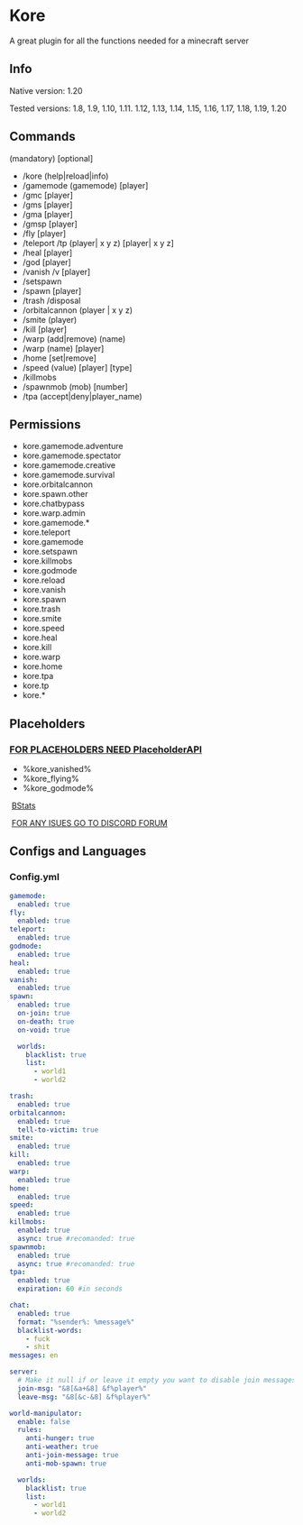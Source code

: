 # Kore

A great plugin for all the functions needed for a minecraft server

## Info

Native version: 1.20

Tested versions: 1.8, 1.9, 1.10, 1.11. 1.12, 1.13, 1.14, 1.15, 1.16, 1.17, 1.18, 1.19, 1.20

## Commands

(mandatory) [optional]

- /kore (help|reload|info)
- /gamemode (gamemode) [player]
- /gmc [player]
- /gms [player]
- /gma [player]
- /gmsp [player]
- /fly [player]
- /teleport /tp (player| x y z) [player| x y z]
- /heal [player]
- /god [player]
- /vanish /v [player]
- /setspawn
- /spawn [player]
- /trash /disposal
- /orbitalcannon (player | x y z)
- /smite (player)
- /kill [player]
- /warp (add|remove) (name)
- /warp (name) [player]
- /home [set|remove]
- /speed (value) [player] [type]
- /killmobs
- /spawnmob (mob) [number]
- /tpa (accept|deny|player_name)

## Permissions

- kore.gamemode.adventure
- kore.gamemode.spectator
- kore.gamemode.creative
- kore.gamemode.survival
- kore.orbitalcannon
- kore.spawn.other
- kore.chatbypass
- kore.warp.admin
- kore.gamemode.*
- kore.teleport
- kore.gamemode
- kore.setspawn
- kore.killmobs
- kore.godmode
- kore.reload
- kore.vanish
- kore.spawn
- kore.trash
- kore.smite
- kore.speed
- kore.heal
- kore.kill
- kore.warp
- kore.home
- kore.tpa
- kore.tp
- kore.*

## Placeholders

### [FOR PLACEHOLDERS NEED PlaceholderAPI](https://www.spigotmc.org/resources/placeholderapi.6245/)

- %kore_vanished%
- %kore_flying%
- %kore_godmode%

​
[BStats](https://bstats.org/plugin/bukkit/Kore/18653)

​
[FOR ANY ISUES GO TO DISCORD FORUM](https://discord.gg/sR5QTmHQ2U)

## Configs and Languages

### Config.yml

```yaml
gamemode:
  enabled: true
fly:
  enabled: true
teleport:
  enabled: true
godmode:
  enabled: true
heal:
  enabled: true
vanish:
  enabled: true
spawn:
  enabled: true
  on-join: true
  on-death: true
  on-void: true

  worlds:
    blacklist: true
    list:
      - world1
      - world2

trash:
  enabled: true
orbitalcannon:
  enabled: true
  tell-to-victim: true
smite:
  enabled: true
kill:
  enabled: true
warp:
  enabled: true
home:
  enabled: true
speed:
  enabled: true
killmobs:
  enabled: true
  async: true #recomanded: true
spawnmob:
  enabled: true
  async: true #recomanded: true
tpa:
  enabled: true
  expiration: 60 #in seconds

chat:
  enabled: true
  format: "%sender%: %message%"
  blacklist-words:
    - fuck
    - shit
messages: en

server:
  # Make it null if or leave it empty you want to disable join messages
  join-msg: "&8[&a+&8] &f%player%"
  leave-msg: "&8[&c-&8] &f%player%"

world-manipulator:
  enable: false
  rules:
    anti-hunger: true
    anti-weather: true
    anti-join-message: true
    anti-mob-spawn: true

  worlds:
    blacklist: true
    list:
      - world1
      - world2
```
